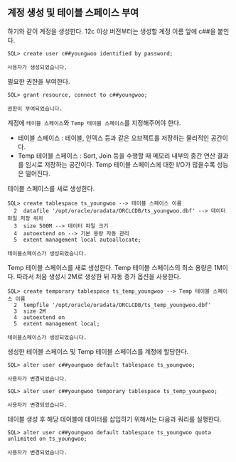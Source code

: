 ## 계정 생성 및 테이블 스페이스 부여
하기와 같이 계정을 생성한다. 12c 이상 버전부터는 생성할 계정 이름 앞에 c##을 붙인다.
```oracle-sql
SQL> create user c##youngwoo identified by password;

사용자가 생성되었습니다.
```
필요한 권한을 부여한다.
```oracle-sql
SQL> grant resource, connect to c##youngwoo;

권한이 부여되었습니다.
```
계정에 `테이블 스페이스`와 `Temp 테이블 스페이스`를 지정해주어야 한다.

- 테이블 스페이스 : 테이블, 인덱스 등과 같은 오브젝트를 저장하는 물리적인 공간이다.
- Temp 테이블 스페이스 : Sort, Join 등을 수행할 때 메모리 내부의 중간 연산 결과를 임시로 저장하는 공간이다. Temp 테이블 스페이스에 대한
I/O가 많을수록 성능은 떨어진다.

테이블 스페이스를 새로 생성한다.
```oracle-sql
SQL> create tablespace ts_youngwoo --> 테이블 스페이스 이름
  2  datafile '/opt/oracle/oradata/ORCLCDB/ts_youngwoo.dbf' --> 데이터 파일 저장 위치
  3  size 500M --> 데이터 파일 크기
  4  autoextend on --> 기본 용량 자동 관리
  5  extent management local autoallocate;

테이블스페이스가 생성되었습니다.
```
Temp 테이블 스페이스를 새로 생성한다. Temp 테이블 스페이스의 최소 용량은 1M이다. 따라서 처음 생성시 2M로 생성한 뒤 자동 증가 옵션을 사용한다.
```oracle-sql
SQL> create temporary tablespace ts_temp_youngwoo --> Temp 테이블 스페이스 이름
  2  tempfile '/opt/oracle/oradata/ORCLCDB/ts_temp_youngwoo.dbf'
  3  size 2M
  4  autoextend on
  5  extent management local;

테이블스페이스가 생성되었습니다.
```
생성한 테이블 스페이스 및 Temp 테이블 스페이스를 계정에 할당한다.
```oracle-sql
SQL> alter user c##youngwoo default tablespace ts_youngwoo;

사용자가 변경되었습니다.
```
```oracle-sql
SQL> alter user c##youngwoo temporary tablespace ts_temp_youngwoo;

사용자가 변경되었습니다.
```
테이블 생성 후 해당 테이블에 데이터를 삽입하기 위해서는 다음과 쿼리를 실행한다.
```oracle-sql
SQL> alter user c##youngwoo default tablespace ts_youngwoo quota unlimited on ts_youngwoo;

사용자가 변경되었습니다.
```